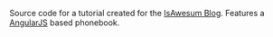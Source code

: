 Source code for a tutorial created for the [IsAwesum Blog](http://isawesum.net/blog/create-a-phonebook-using-angularjs/). Features a [AngularJS](http://angularjs.org/) based phonebook.
